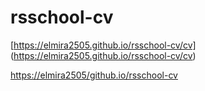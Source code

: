 #  rsschool-cv
[https://elmira2505.github.io/rsschool-cv/cv] (https://elmira2505.github.io/rsschool-cv/cv)

[https://elmira2505/github.io/rsschool-cv](https://elmira2505.github.io/rsschool-cv)
